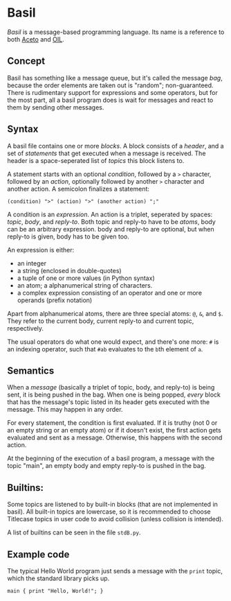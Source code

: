 # Basil

*Basil* is a message-based programming language. Its name is a reference to
both [Aceto](https://github.com/aceto/aceto) and
[OIL](https://github.com/L3viathan/OIL).

## Concept

Basil has something like a message queue, but it's called the message *bag*,
because the order elements are taken out is "random"; non-guaranteed. There is
rudimentary support for expressions and some operators, but for the most part,
all a basil program does is wait for messages and react to them by sending
other messages.

## Syntax

A basil file contains one or more *blocks*. A block consists of a *header*, and
a set of *statements* that get executed when a message is received. The header
is a space-seperated list of *topics* this block listens to.

A statement starts with an optional *condition*, followed by a `>` character,
followed by an *action*, optionally followed by another `>` character and
another action. A semicolon finalizes a statement:

    (condition) ">" (action) ">" (another action) ";"

A condition is an *expression*. An action is a triplet, seperated by spaces:
*topic*, *body*, and *reply-to*. Both topic and reply-to have to be *atoms*,
body can be an arbitrary expression. body and reply-to are optional, but when
reply-to is given, body has to be given too.

An expression is either:

- an integer
- a string (enclosed in double-quotes)
- a tuple of one or more values (in Python syntax)
- an atom; a alphanumerical string of characters.
- a complex expression consisting of an operator and one or more operands
  (prefix notation)

Apart from alphanumerical atoms, there are three special atoms: `@`, `&`, and
`$`. They refer to the current body, current reply-to and current topic,
respectively.

The usual operators do what one would expect, and there's one more: `#` is an
indexing operator, such that `#ab` evaluates to the `b`th element of `a`.

## Semantics

When a *message* (basically a triplet of topic, body, and reply-to) is being
sent, it is being pushed in the bag. When one is being popped, *every* block
that has the message's topic listed in its header gets executed with the
message. This may happen in any order.

For every statement, the condition is first evaluated. If it is truthy (not 0
or an empty string or an empty atom) or if it doesn't exist, the first action
gets evaluated and sent as a message. Otherwise, this happens with the second
action.

At the beginning of the execution of a basil program, a message with the topic
"main", an empty body and empty reply-to is pushed in the bag.

## Builtins:

Some topics are listened to by built-in blocks (that are not implemented in
basil). All built-in topics are lowercase, so it is recommended to choose
Titlecase topics in user code to avoid collision (unless collision is
intended).

A list of builtins can be seen in the file `stdB.py`.

## Example code

The typical Hello World program just sends a message with the `print` topic,
which the standard library picks up.

    main { print "Hello, World!"; }
